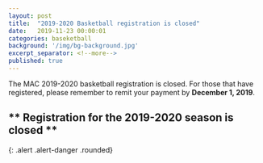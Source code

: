 ```yaml
---
layout: post
title:  "2019-2020 Basketball registration is closed"
date:   2019-11-23 00:00:01
categories: baseketball
background: '/img/bg-background.jpg'
excerpt_separator: <!--more-->
published: true
---
```

The MAC 2019-2020 basketball registration is closed. For those that have registered, please remember to remit your payment by **December 1, 2019**.

## ** Registration for the 2019-2020 season is closed **
{: .alert .alert-danger .rounded}